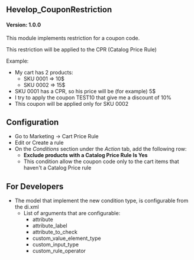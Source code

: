 Hevelop_CouponRestriction
-------------------------

#### Version: 1.0.0 


This module implements restriction for a coupon code.

This restriction will be applied to the CPR (Catalog Price Rule)

Example:
* My cart has 2 products:
    - SKU 0001 => 10$
    - SKU 0002 => 15$
* SKU 0001 has a CPR, so his price will be (for example) 5$
* I try to apply the coupon TEST10 that give me a discount of 10%
* This coupon will be applied only for SKU 0002

## Configuration

* Go to Marketing -> Cart Price Rule
* Edit or Create a rule
* On the *Conditions* section under the *Action* tab, add the following row:
    * **Exclude products with a Catalog Price Rule Is Yes**
    * This condition allow the coupon code only to the cart items that haven't a Catalog Price rule
    
## For Developers

* The model that implement the new condition type, is configurable from the di.xml
    * List of arguments that are configurable:
        * attribute
        * attribute_label
        * attribute_to_check
        * custom_value_element_type
        * custom_input_type
        * custom_rule_operator
    
